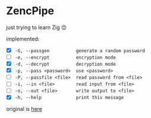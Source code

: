 # ZencPipe

just trying to learn Zig 😊

implemented:

- [x] `-G, --passgen          generate a random password`
- [ ] `-e, --encrypt          encryption mode`
- [x] `-d, --decrypt          decryption mode`
- [x] `-p, --pass <password>  use <password>`
- [ ] `-P, --passfile <file>  read password from <file>`
- [ ] `-i, --in <file>        read input from <file>`
- [ ] `-o, --out <file>       write output to <file>`
- [x] `-h, --help             print this message`

original is [here](https://github.com/jedisct1/encpipe)
